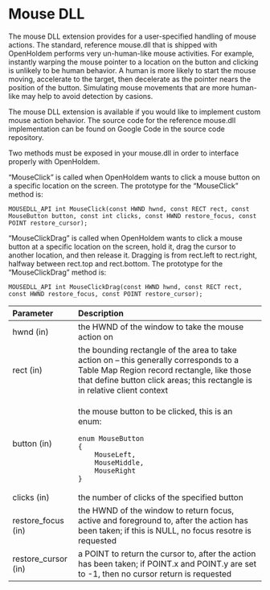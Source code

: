 # Mouse DLL<span id="sec:Mouse-DLL" label="sec:Mouse-DLL"></span> 

The mouse DLL extension provides for a user-specified handling of mouse
actions. The standard, reference mouse.dll that is shipped with
OpenHoldem performs very un-human-like mouse activities. For example,
instantly warping the mouse pointer to a location on the button and
clicking is unlikely to be human behavior. A human is more likely to
start the mouse moving, accelerate to the target, then decelerate as the
pointer nears the position of the button. Simulating mouse movements
that are more human-like may help to avoid detection by casions.

The mouse DLL extension is available if you would like to implement
custom mouse action behavior. The source code for the reference
mouse.dll implementation can be found on Google Code in the source code
repository.

Two methods must be exposed in your mouse.dll in order to interface
properly with OpenHoldem.

“MouseClick” is called when OpenHoldem wants to click a mouse button on
a specific location on the screen. The prototype for the “MouseClick”
method is:

    MOUSEDLL_API int MouseClick(const HWND hwnd, const RECT rect, const MouseButton button, const int clicks, const HWND restore_focus, const POINT restore_cursor);

“MouseClickDrag” is called when OpenHoldem wants to click a mouse button
at a specific location on the screen, hold it, drag the cursor to
another location, and then release it. Dragging is from rect.left to
rect.right, halfway between rect.top and rect.bottom. The prototype for
the “MouseClickDrag” method is:

    MOUSEDLL_API int MouseClickDrag(const HWND hwnd, const RECT rect, const HWND restore_focus, const POINT restore_cursor);

<table>
<thead>
<tr class="header">
<th style="text-align: left;">Parameter</th>
<th style="text-align: left;">Description</th>
</tr>
</thead>
<tbody>
<tr class="odd">
<td style="text-align: left;">hwnd (in)</td>
<td style="text-align: left;">the HWND of the window to take the mouse
action on</td>
</tr>
<tr class="even">
<td style="text-align: left;">rect (in)</td>
<td style="text-align: left;">the bounding rectangle of the area to take
action on – this generally corresponds to a Table Map Region record
rectangle, like those that define button click areas; this rectangle is
in relative client context</td>
</tr>
<tr class="odd">
<td style="text-align: left;">button (in)</td>
<td style="text-align: left;"><p>the mouse button to be clicked, this is
an enum:</p>
<pre><code>enum MouseButton 
{ 
    MouseLeft, 
    MouseMiddle, 
    MouseRight 
}</code></pre></td>
</tr>
<tr class="even">
<td style="text-align: left;">clicks (in)</td>
<td style="text-align: left;">the number of clicks of the specified
button</td>
</tr>
<tr class="odd">
<td style="text-align: left;">restore_focus (in)</td>
<td style="text-align: left;">the HWND of the window to return focus,
active and foreground to, after the action has been taken; if this is
NULL, no focus resotre is requested</td>
</tr>
<tr class="even">
<td style="text-align: left;">restore_cursor (in)</td>
<td style="text-align: left;">a POINT to return the cursor to, after the
action has been taken; if POINT.x and POINT.y are set to -1, then no
cursor return is requested</td>
</tr>
</tbody>
</table>
